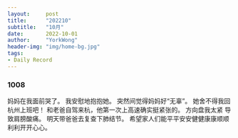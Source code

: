 ```yaml
---
layout:     post
title:      "202210"
subtitle:   "10月"
date:       2022-10-01
author:     "YorkWong"
header-img: "img/home-bg.jpg"
tags:
- Daily Record
---
```


### 1008
妈妈在我面前哭了。
我安慰地抱抱她。
突然间觉得妈妈好“无辜”。
她舍不得我回杭州上班吧！
和老爸自驾来杭，他第一次上高速确实挺紧张的。
方向盘我太紧 导致肩膀酸痛。
明天带爸爸去复查下肺结节。
希望家人们能平平安安健健康康顺顺利利开开心心。
